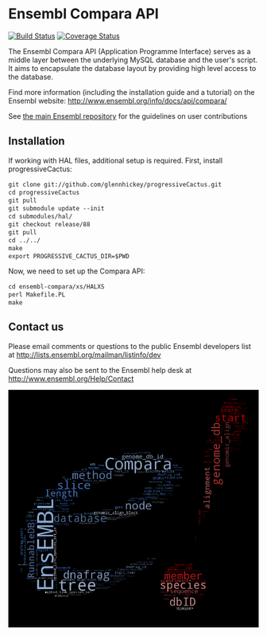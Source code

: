 # Ensembl Compara API

[![Build Status](https://travis-ci.org/Ensembl/ensembl-compara.svg?branch=release/88)](https://travis-ci.org/Ensembl/ensembl-compara)
[![Coverage Status](https://coveralls.io/repos/Ensembl/ensembl-compara/badge.svg?branch=release/88&service=github)](https://coveralls.io/github/Ensembl/ensembl-compara?branch=release/88)

[travis]: https://travis-ci.org/Ensembl/ensembl-compara
[coveralls]: https://coveralls.io/r/Ensembl/ensembl-compara

The Ensembl Compara API (Application Programme Interface) serves as a
middle layer between the underlying MySQL database and the user's script.
It aims to encapsulate the database layout by providing high level access
to the database.

Find more information (including the installation guide and a tutorial) on
the Ensembl website: http://www.ensembl.org/info/docs/api/compara/

See [the main Ensembl repository](https://github.com/Ensembl/ensembl/blob/HEAD/CONTRIBUTING.md)
for the guidelines on user contributions

## Installation

If working with HAL files, additional setup is required. First, install progressiveCactus:

	git clone git://github.com/glennhickey/progressiveCactus.git
	cd progressiveCactus
	git pull
	git submodule update --init
	cd submodules/hal/
	git checkout release/88
	git pull
	cd ../../
	make
	export PROGRESSIVE_CACTUS_DIR=$PWD

Now, we need to set up the Compara API:

	cd ensembl-compara/xs/HALXS
	perl Makefile.PL
	make

## Contact us

Please email comments or questions to the public Ensembl developers list at
http://lists.ensembl.org/mailman/listinfo/dev

Questions may also be sent to the Ensembl help desk at
http://www.ensembl.org/Help/Contact

![e!Compara word cloud](docs/ebang-wordcloud.png)
